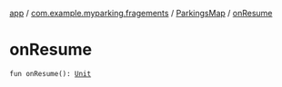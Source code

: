[app](../../index.md) / [com.example.myparking.fragements](../index.md) / [ParkingsMap](index.md) / [onResume](./on-resume.md)

# onResume

`fun onResume(): `[`Unit`](https://kotlinlang.org/api/latest/jvm/stdlib/kotlin/-unit/index.html)